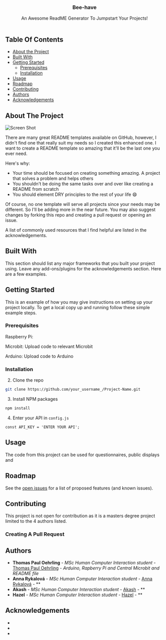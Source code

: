 <br/>
<p align="center">
  <h3 align="center">Bee-have</h3>

  <p align="center">
    An Awesome ReadME Generator To Jumpstart Your Projects!
    <br/>
    <br/>
  </p>
</p>



## Table Of Contents

* [About the Project](#about-the-project)
* [Built With](#built-with)
* [Getting Started](#getting-started)
  * [Prerequisites](#prerequisites)
  * [Installation](#installation)
* [Usage](#usage)
* [Roadmap](#roadmap)
* [Contributing](#contributing)
* [Authors](#authors)
* [Acknowledgements](#acknowledgements)

## About The Project

![Screen Shot](images/screenshot.png)

There are many great README templates available on GitHub, however, I didn't find one that really suit my needs so I created this enhanced one. I want to create a README template so amazing that it'll be the last one you ever need.

Here's why:

* Your time should be focused on creating something amazing. A project that solves a problem and helps others
* You shouldn't be doing the same tasks over and over like creating a README from scratch
* You should element DRY principles to the rest of your life :smile:

Of course, no one template will serve all projects since your needs may be different. So I'll be adding more in the near future. You may also suggest changes by forking this repo and creating a pull request or opening an issue.

A list of commonly used resources that I find helpful are listed in the acknowledgements.

## Built With

This section should list any major frameworks that you built your project using. Leave any add-ons/plugins for the acknowledgements section. Here are a few examples.

## Getting Started

This is an example of how you may give instructions on setting up your project locally.
To get a local copy up and running follow these simple example steps.

### Prerequisites

Raspberry Pi:

Microbit:
Upload code to relevant Microbit 

Arduino:
Upload code to Arduino


### Installation



2. Clone the repo

```sh
git clone https://github.com/your_username_/Project-Name.git
```

3. Install NPM packages

```sh
npm install
```

4. Enter your API in `config.js`

```JS
const API_KEY = 'ENTER YOUR API';
```

## Usage

The code from this project can be used for questionnaires, public displays and 

## Roadmap

See the [open issues](https://github.com/thomaspauloehrling/mastersHCIHiFidProto/issues) for a list of proposed features (and known issues).

## Contributing

This project is not open for contribution as it is a masters degree project limited to the 4 authors listed.

### Creating A Pull Request



## Authors

* **Thomas Paul Oehrling** - *MSc Human Computer Interaction student* - [Thomas Paul Oehrling](https://github.com/ShaanCoding/) - *Arduino, Rapberry Pi and Central Microbit and README file*
* **Anna Rykalová** - *MSc Human Computer Interaction student* - [Anna Rykalová]() - **
* **Akash** - *MSc Human Computer Interaction student* - [Akash]() - **
* **Hazel** - *MSc Human Computer Interaction student* - [Hazel]() - **

## Acknowledgements

* []()
* []()
* []()

